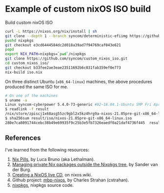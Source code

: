 # Example of custom nixOS ISO build

Build custom nixOS ISO

```bash
curl -L https://nixos.org/nix/install | sh
git clone --depth 1 --branch syncom/deterministic-efiimg https://github.com/syncom/nixpkgs.git
pushd nixpkgs
git checkout e3cd6444584dc2d018a39ad7f94769caf043e621
popd
export NIX_PATH=nixpkgs=`pwd`/nixpkgs
git clone https://github.com/syncom/custom_nixos_iso.git
cd custom_nixos_iso/
git checkout b33fee2ae3eae23511692b6c031fab359ef0e773
nix-build iso.nix
```

On three distinct Ubuntu (`x86_64-linux`) machines, the above procedures
produced the same ISO for me.

```bash
# On one of the machines
$ uname -a
Linux syncom-cyberpower 5.4.0-73-generic #82~18.04.1-Ubuntu SMP Fri Apr 16 15:10:02 UTC 2021 x86_64 x86_64 x86_64 GNU/Linux
$ readlink -f result
/nix/store/zpiscj1x68asg55zc9gbl2x5kz4hrg9a-nixos-21.05pre-git-x86_64-linux.iso
$ sha256sum result/iso/nixos-21.05pre-git-x86_64-linux.iso
280e7ca8091744cebc38b49e69935f9c25b3e5fb7326eaedf0a21daf4736f445  result/iso/nixos-21.05pre-git-x86_64-linux.iso
```

## References

I've learned from the following resources:

1. [Nix Pills](https://nixos.org/guides/nix-pills/), by Luca Bruno (aka
Lethalman).
2. [Managing private Nix packages outside the Nixpkgs
tree](http://sandervanderburg.blogspot.com/2014/07/managing-private-nix-packages-outside.html?m=1),
by Sander van der Burg.
3. [Creating a NixOS live
CD](https://nixos.wiki/wiki/Creating_a_NixOS_live_CD), on nixos.wiki.
4. Github project: [mbp-nixos](https://github.com/cstrahan/mbp-nixos), by
Charles Strahan (cstrahan).
5. [nixpkgs](https://github.com/NixOS/nixpkgs), nixpkgs source code.
